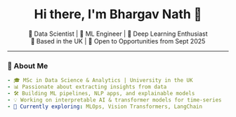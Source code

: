 <!-- GitHub Profile README -->

<h1 align="center">Hi there, I'm Bhargav Nath 👋</h1>
<p align="center">
  🚀 Data Scientist | 🎯 ML Engineer | 🧠 Deep Learning Enthusiast <br>
  📍 Based in the UK | 💼 Open to Opportunities from Sept 2025
</p>

---

### 💫 About Me
```yaml
- 🎓 MSc in Data Science & Analytics | University in the UK
- 📊 Passionate about extracting insights from data
- 🛠️ Building ML pipelines, NLP apps, and explainable models
- 💡 Working on interpretable AI & transformer models for time-series
- 🌱 Currently exploring: MLOps, Vision Transformers, LangChain
